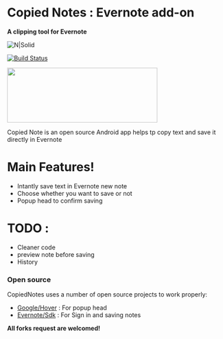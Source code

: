 # Copied Notes : Evernote add-on

**A clipping tool for Evernote**

![N|Solid](https://lh3.googleusercontent.com/BeoYJTPdtTKuwFeUaIfOUvmjMwiS_UyUR20heD_dBpzb3CZNRvbciRvhZr2ooHRJT7II=s180-rw)

[![Build Status](https://travis-ci.org/joemccann/dillinger.svg?branch=master)](https://travis-ci.org/joemccann/dillinger)

<p>
<a href="https://play.google.com/store/apps/details?id=pro.copytoevernote.material">
<img src="https://play.google.com/intl/en_us/badges/images/generic/en_badge_web_generic.png" width="350" height="128">
</a>
</p>


Copied Note is an open source Android app helps tp copy text and save it directly in Evernote

# Main Features!

  - Intantly save text in Evernote new note
  - Choose whether you want to save or not
  - Popup head to confirm saving


# TODO :
- Cleaner code 
- preview note before saving
- History

### Open source

CopiedNotes uses a number of open source projects to work properly:
* [Google/Hover](https://github.com/google/hover) : For popup head
* [Evernote/Sdk](https://github.com/evernote/evernote-sdk-android) : For Sign in and saving notes


**All forks request are welcomed!**

